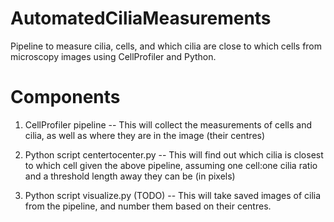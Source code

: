 # AutomatedCiliaMeasurements
Pipeline to measure cilia, cells, and which cilia are close to which cells from microscopy images using CellProfiler and Python.

# Components
1) CellProfiler pipeline -- This will collect the measurements of cells and cilia, as well as where they are in the image (their centres)

2) Python script centertocenter.py -- This will find out which cilia is closest to which cell given the above pipeline, assuming one cell:one cilia ratio and a threshold length away they can be (in pixels) 

3) Python script visualize.py (TODO) -- This will take saved images of cilia from the pipeline, and number them based on their centres. 

